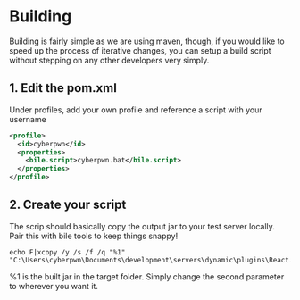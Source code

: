 # Building
Building is fairly simple as we are using maven, though, if you would like to speed up the process of iterative changes, you can setup a build script without stepping on any other developers very simply.

## 1. Edit the pom.xml
Under profiles, add your own profile and reference a script with your username
```xml
<profile>
  <id>cyberpwn</id>
  <properties>
    <bile.script>cyberpwn.bat</bile.script>
  </properties>
</profile>
```

## 2. Create your script
The scrip should basically copy the output jar to your test server locally. Pair this with bile tools to keep things snappy!
```batch
echo F|xcopy /y /s /f /q "%1" "C:\Users\cyberpwn\Documents\development\servers\dynamic\plugins\React.jar"
```
%1 is the built jar in the target folder. Simply change the second parameter to wherever you want it.
